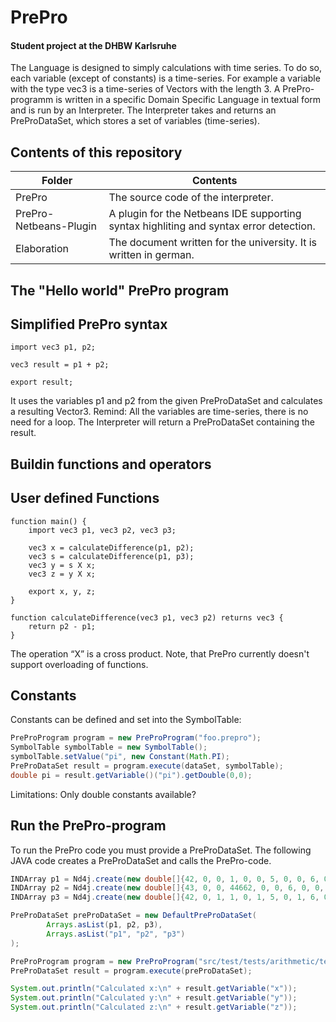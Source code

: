 # PrePro
#### Student project at the DHBW Karlsruhe

The Language is designed to simply calculations with time series. To do so, each variable (except of constants) is a time-series. For example a variable with the type vec3 is a time-series of Vectors with the length 3.
A PrePro-programm is written in a specific Domain Specific Language in textual form and is run by an Interpreter. The Interpreter takes and returns an PreProDataSet, which stores a set of variables (time-series).

## Contents of this repository
| Folder                    | Contents                                                                               |
| ------------------------- | -------------------------------------------------------------------------------------- |
| PrePro                    | The source code of the interpreter.                                                    |
| PrePro-Netbeans-Plugin    | A plugin for the Netbeans IDE supporting syntax highliting and syntax error detection. |
| Elaboration               | The document written for the university. It is written in german.                      |

## The "Hello world" PrePro program

## Simplified PrePro syntax
```
import vec3 p1, p2;

vec3 result = p1 + p2;

export result;
```

It uses the variables p1 and p2 from the given PreProDataSet and calculates a resulting Vector3. Remind: All the variables are time-series, there is no need for a loop. The Interpreter will return a PreProDataSet containing the result.

## Buildin functions and operators

## User defined Functions
```
function main() {
	import vec3 p1, vec3 p2, vec3 p3;

	vec3 x = calculateDifference(p1, p2);
	vec3 s = calculateDifference(p1, p3);
	vec3 y = s X x;
	vec3 z = y X x;

	export x, y, z;
}

function calculateDifference(vec3 p1, vec3 p2) returns vec3 {
	return p2 - p1;
}
```
The operation “X” is a cross product. Note, that PrePro currently doesn't support overloading of functions.

## Constants

Constants can be defined and set into the SymbolTable:

```java
PreProProgram program = new PreProProgram("foo.prepro");
SymbolTable symbolTable = new SymbolTable();
symbolTable.setValue("pi", new Constant(Math.PI);
PreProDataSet result = program.execute(dataSet, symbolTable);
double pi = result.getVariable()("pi").getDouble(0,0);
```

Limitations: Only double constants available?

## Run the PrePro-program
To run the PrePro code you must provide a PreProDataSet. The following JAVA code creates a PreProDataSet and calls the PrePro-code.

```java
INDArray p1 = Nd4j.create(new double[]{42, 0, 0, 1, 0, 0, 5, 0, 0, 6, 0, 0, 1, 2, 3}, new int[]{4, 3});
INDArray p2 = Nd4j.create(new double[]{43, 0, 0, 44662, 0, 0, 6, 0, 0, 7, 0, 0}, new int[]{4, 3});
INDArray p3 = Nd4j.create(new double[]{42, 0, 1, 1, 0, 1, 5, 0, 1, 6, 0, 1}, new int[]{4, 3});

PreProDataSet preProDataSet = new DefaultPreProDataSet(
        Arrays.asList(p1, p2, p3),
        Arrays.asList("p1", "p2", "p3")
);

PreProProgram program = new PreProProgram("src/test/tests/arithmetic/testCrossProduct.prepro");
PreProDataSet result = program.execute(preProDataSet);

System.out.println("Calculated x:\n" + result.getVariable("x"));
System.out.println("Calculated y:\n" + result.getVariable("y"));
System.out.println("Calculated z:\n" + result.getVariable("z"));
```

